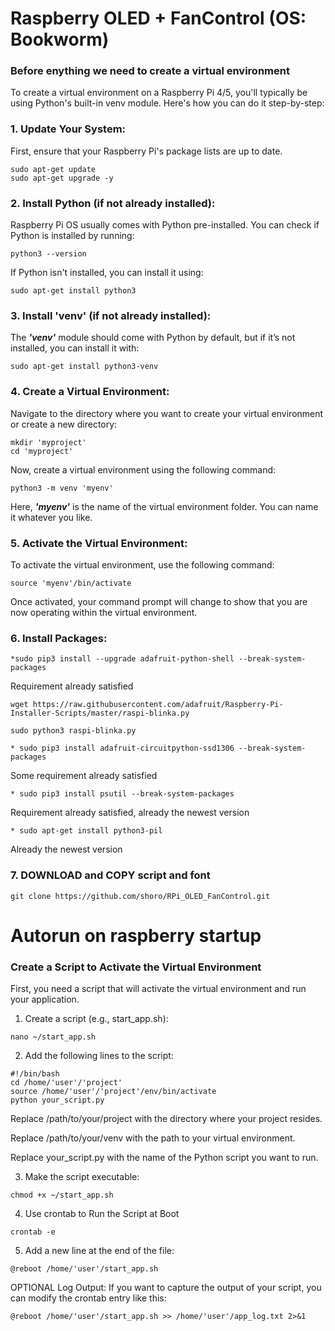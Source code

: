 # Raspberry OLED + FanControl (OS: Bookworm)

### Before enything we need to create a virtual environment
To create a virtual environment on a Raspberry Pi 4/5, you'll typically be using Python's built-in venv module. Here's how you can do it step-by-step:

### 1. Update Your System:
First, ensure that your Raspberry Pi's package lists are up to date.
```
sudo apt-get update
sudo apt-get upgrade -y
```
### 2. Install Python (if not already installed):
Raspberry Pi OS usually comes with Python pre-installed. You can check if Python is installed by running:
```
python3 --version
```
If Python isn't installed, you can install it using:
```
sudo apt-get install python3
```
### 3. Install 'venv' (if not already installed):
The **_'venv'_** module should come with Python by default, but if it’s not installed, you can install it with:
```
sudo apt-get install python3-venv
```
### 4. Create a Virtual Environment:
Navigate to the directory where you want to create your virtual environment or create a new directory:
```
mkdir 'myproject'
cd 'myproject'
```
Now, create a virtual environment using the following command:
```
python3 -m venv 'myenv'
```
Here, **_'myenv'_** is the name of the virtual environment folder. You can name it whatever you like.

### 5. Activate the Virtual Environment:
To activate the virtual environment, use the following command:
```
source 'myenv'/bin/activate
```
Once activated, your command prompt will change to show that you are now operating within the virtual environment.

### 6. Install Packages:
```
*sudo pip3 install --upgrade adafruit-python-shell --break-system-packages
```
Requirement already satisfied
```
wget https://raw.githubusercontent.com/adafruit/Raspberry-Pi-Installer-Scripts/master/raspi-blinka.py
```
```
sudo python3 raspi-blinka.py
```
```
* sudo pip3 install adafruit-circuitpython-ssd1306 --break-system-packages
```
Some requirement already satisfied
```
* sudo pip3 install psutil --break-system-packages
```
Requirement already satisfied, already the newest version
```
* sudo apt-get install python3-pil
```
Already the newest version

### 7. DOWNLOAD and COPY script and font
```
git clone https://github.com/shoro/RPi_OLED_FanControl.git
```
# Autorun on raspberry startup
### Create a Script to Activate the Virtual Environment
First, you need a script that will activate the virtual environment and run your application.

1. Create a script (e.g., start_app.sh):
```
nano ~/start_app.sh
```
2. Add the following lines to the script:
```
#!/bin/bash
cd /home/'user'/'project'
source /home/'user'/'project'/env/bin/activate
python your_script.py
```
Replace /path/to/your/project with the directory where your project resides.

Replace /path/to/your/venv with the path to your virtual environment.

Replace your_script.py with the name of the Python script you want to run.

3. Make the script executable:
```
chmod +x ~/start_app.sh
```
4. Use crontab to Run the Script at Boot
```
crontab -e
```
5. Add a new line at the end of the file:
```
@reboot /home/'user'/start_app.sh
```

OPTIONAL
Log Output: If you want to capture the output of your script, you can modify the crontab entry like this:
```
@reboot /home/'user'/start_app.sh >> /home/'user'/app_log.txt 2>&1
```
